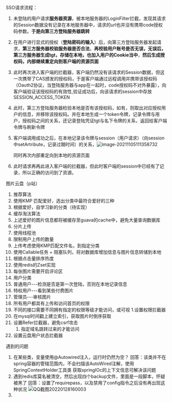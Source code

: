 SSO请求流程：

1. 未登陆的用户请求**服务器资源**，被本地服务器的LoginFilter拦截，发现其请求的Session数据没有记录在本地服务器中，请求的url也并没有携带code授权码参数。**于是向第三方登陆服务器跳转**

2. 在用户进行显式的授权（**登陆密码的输入**）后，向第三方登陆服务器发起请求，**第三方服务器校验服务器是否合法**，**再校验用户账号是否无误，无误后，第三方服务器生成tgt，存储在本地，也加入用户的Cookie当中**，**然后生成授权码，内部继续重定向到客户端的资源页面**

3. 此时再次进入客户端的拦截器，客户端仍然没有该请求的Session数据，但这一次携带了CAS颁发的授权码，于是客户端通过远程调用并携带该授权码（Oauth2协议，当登陆服务器与app在一起时，code授权码不对外暴露），向客户端验证该授权码的有效性,验证成功后，向该请求的session中存放SESSION_ACCESS_TOKEN

4. 此时，第三方登陆服务器检验本地是否有该授权码，如有，则取出对应授权用户的信息，并移除该授权码。并在本地生成一个token令牌，记录令牌与用户，授权码之间的关系，还记录登陆凭证tgt与名下令牌的关系，返回给客户端令牌与刷新令牌

5. 客户端调用成功之后，在本地记录该令牌与session（用户请求）（向session中setArtribute，记录过期时间）的关系，![image-20211105111358732](C:\Users\pro\AppData\Roaming\Typora\typora-user-images\image-20211105111358732.png)

   同时再次内部重定向到本地的资源页面

6. 此时请求再再此进入客户端的拦截器，但此时客户端的session中已经有了记录，所以正确的访问到了资源。

图片云盘（p站）
1. 推荐算法
  1. 使用KMP 匹配爱好，选出分类中最符合爱好的三种
  2. 根据爱好，自学习新的分类（待实现）   
2. 缓存淘汰算法
  1. 上述爱好的图片信息都将被缓存至guava的cache中，避免大量查询数据库
3. 分片上传
  1. 使用线程池
  2. 限制用户上传的数量
  3. 上传考虑使用KMP匹配文件名，到指定分类
  4. 使用Callable任务 + 阻塞队列，将对数据库增加信息与图片信息转储到本地   
4. 根据点击量排序热度
  1. 使用redis的Zset实现
5. 每张图片需要开启评论区
6. 用户分类
  1. 普通用户---检测是否是第一次登陆，否则在本地记录信息
  2. 特权用户---看到某些付费图片
  3. 管理员---审核图片
  4. 所有用户都具有上传和访问首页的权限
7. 不同的接口需要不同拥有指定的权限等级才能访问，或可视
   1.设置权限拦截器
8. 在mysql时间戳上建立索引，获取图片时倒序获取
9. 设置Refer拦截器，避免csrf攻击
    1. 指定域名跳转过来的才能访问
10. 设置云盘用户状态拦截器    

遇到的问题
1. 在某些类，变量使用@Autowired注入，运行时仍然为空？
  回答：该类并不在spring容器的管辖范围内，不会扫描该AutoWired注解，使用SpringContextHolder工具类
   获取springIOc的上下文信息可解决该问题
2. 遇到redis库莫名被清空，然后出现四个backup文件，里面是一段脚本，怀疑被黑了
  回答：设置了requirepass，以及禁用了config指令之后没有再出现这种状况
  ![QQ截图20220128160003](C:\Users\pro\IdeaProjects\sso-smart\smart-sso\SSO请求流程.assets\QQ截图20220128160003.png)
3. 